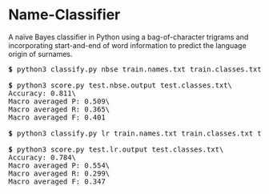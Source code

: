 # Name-Classifier
A naïve Bayes classifier in Python using a bag-of-character trigrams and incorporating start-and-end of word information to predict the language origin of surnames.

<pre>
<b>$</b> python3 classify.py nbse train.names.txt train.classes.txt test.names.txt > test.nbse.output

<b>$</b> python3 score.py test.nbse.output test.classes.txt\
Accuracy: 0.811\
Macro averaged P: 0.509\
Macro averaged R: 0.365\
Macro averaged F: 0.401

<b>$</b> python3 classify.py lr train.names.txt train.classes.txt test.names.txt > test.lr.output

<b>$</b> python3 score.py test.lr.output test.classes.txt\
Accuracy: 0.784\
Macro averaged P: 0.554\
Macro averaged R: 0.299\
Macro averaged F: 0.347
</pre>
